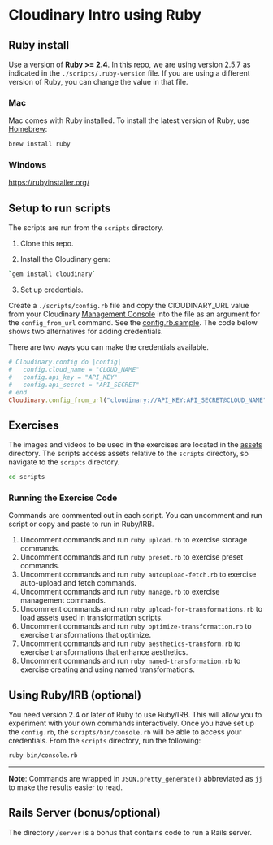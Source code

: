 # Cloudinary Intro using Ruby #

## Ruby install

Use a version of **Ruby >= 2.4**.  In this repo, we are using version 2.5.7 as indicated in the `./scripts/.ruby-version` file.  If you are using a different version of Ruby, you can change the value in that file.

### Mac
Mac comes with Ruby installed.
To install the latest version of Ruby, use [Homebrew](https://brew.sh/):

```bash
brew install ruby
```

### Windows

https://rubyinstaller.org/

## Setup to run scripts

The scripts are run from the `scripts` directory.

1. Clone this repo.

2. Install the Cloudinary gem: 

```bash 
`gem install cloudinary`
```
3. Set up credentials.

Create a `./scripts/config.rb` file and copy the ClOUDINARY_URL value from your Cloudinary [Management Console](https://cloudinary.com/console) into the file as an argument for the `config_from_url` command.  See the [config.rb.sample](/scripts/config.rb.sample).  The code below shows two alternatives for adding credentials.

There are two ways you can make the credentials available.

```ruby
# Cloudinary.config do |config|
#   config.cloud_name = "CLOUD_NAME"
#   config.api_key = "API_KEY"
#   config.api_secret = "API_SECRET"
# end
Cloudinary.config_from_url("cloudinary://API_KEY:API_SECRET@CLOUD_NAME")
```

## Exercises
The images and videos to be used in the exercises are located in the [assets](/scripts/assets/) directory.  The scripts access assets relative to the `scripts` directory, so navigate to the `scripts` directory.  

```bash
cd scripts
```

### Running the Exercise Code

Commands are commented out in each script.  You can uncomment and run script or copy and paste to run in Ruby/IRB.

1. Uncomment commands and run `ruby upload.rb` to exercise storage commands.
1. Uncomment commands and run `ruby preset.rb` to exercise preset commands.
1. Uncomment commands and run `ruby autoupload-fetch.rb` to exercise auto-upload and fetch commands.
1. Uncomment commands and run `ruby manage.rb` to exercise management commands.
1. Uncomment commands and run `ruby upload-for-transformations.rb` to load assets used in transformation scripts.
1. Uncomment commands and run `ruby optimize-transformation.rb` to exercise transformations that optimize.
1. Uncomment commands and run `ruby aesthetics-transform.rb` to exercise transformations that enhance aesthetics.
1. Uncomment commands and run `ruby named-transformation.rb` to exercise creating and using named transformations.

## Using Ruby/IRB (optional)

You need version 2.4 or later of Ruby to use Ruby/IRB.  This will allow you to experiment with your own commands interactively. Once you have set up the `config.rb`, the `scripts/bin/console.rb` will be able to access your credentials.  From the `scripts` directory, run the following:

```bash
ruby bin/console.rb
```

---

**Note**: Commands are wrapped in `JSON.pretty_generate()` abbreviated as `jj`  to make the results easier to read.  

## Rails Server (bonus/optional)
The directory `/server` is a bonus that contains code to run a Rails server.
